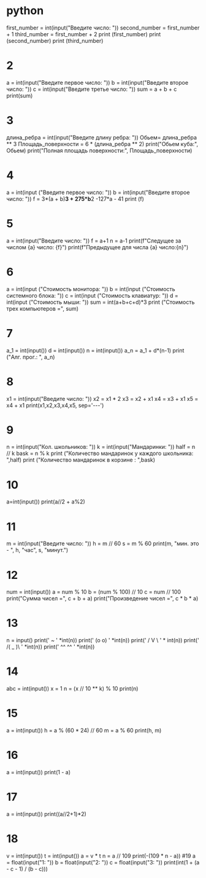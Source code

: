 # python
first_number = int(input("Введите число: "))
second_number = first_number + 1
third_number = first_number + 2
print (first_number)
print (second_number)
print (third_number)
# 2
a = int(input("Введите первое число: "))
b = int(input("Введите второе число: "))
c = int(input("Введите третье число: "))
sum = a + b + c
print(sum)
# 3
длина_ребра = int(input("Введите длину ребра: "))
Обьем= длина_ребра ** 3
Площадь_поверхности = 6 * (длина_ребра ** 2)
print("Обьем куба:", Обьем)
print("Полная площадь поверхности:", Площадь_поверхности)
# 4
a = int(input ("Введите первое число: "))
b = int(input("Введите второе число: "))
f = 3*(a + b)**3 + 275*b**2 -127*a - 41
print (f)
# 5
a = int(input("Введите число: "))
f = a+1
n = a-1
print(f"Следущее за числом {a} число: {f}")
print(f"Предыдущее для числа {a} число:{n}")
# 6
a = int(input ("Стоимость монитора: "))
b = int(input ("Стоимость системного блока: "))
c = int(input ("Стоимость клавиатур: "))
d = int(input ("Стоимость мыши: "))
sum = int(a+b+c+d)*3
print ("Стоимость трех компьютеров =", sum)
# 7
a_1 = int(input())
d = int(input())
n = int(input())
a_n = a_1 + d*(n-1)
print ("Алг. прог.: ", a_n)
# 8
x1 = int(input("Введите число: "))
x2 = x1 * 2
x3 = x2 + x1
x4 = x3 + x1
x5 = x4 + x1
print(x1,x2,x3,x4,x5, sep='---')
# 9
n = int(input("Кол. школьников: "))
k = int(input("Мандаринки: "))
half = n // k
bask = n % k
print ("Количество мандаринок у каждого школьникa: ",half)
print ("Количество мандаринок в корзине : ",bask)
# 10
a=int(input())
print(a//2 + a%2)
# 11
m = int(input("Введите число: "))
h = m // 60
s = m % 60
print(m, "мин. это - ", h, "час", s, "минут.")
# 12
num = int(input())
a = num % 10
b = (num % 100) // 10
c = num // 100
print("Сумма чисел =", c + b + a)
print("Произведение чисел =", c * b * a)
# 13
n = input()
print('    _~_    ' *int(n))
print('   (o o)   ' *int(n))
print('  /  V  \\ ' * int(n))
print(' /(  _  )\\ ' *int(n))
print('   ^^ ^^   ' *int(n))
# 14
abc = int(input())
x = 1
n = (x // 10 ** k) % 10
print(n)
# 15
a = int(input())
h = a % (60 * 24) // 60
m = a % 60
print(h, m)
# 16
a = int(input())
print(1 - a)
# 17
a = int(input())
print((a//2+1)*2)
# 18
v = int(input())
t = int(input())
a = v * t
n = a // 109
print(-(109 * n - a))
#19
a = float(input("1: "))
b = float(input("2: "))
c = float(input("3: "))
print(int(1 + (a - c - 1) / (b - c)))
